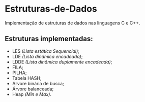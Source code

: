 # Estruturas-de-Dados

Implementação de estruturas de dados nas linguagens C e C++.

## Estruturas implementadas:

* LES *(Lista estática Sequencial)*;
* LDE *(Lista dinâmica encadeada)*;
* LDDE *(Lista dinâmica duplamente encadeada)*;
* FILA;
* PILHA;
* Tabela HASH;
* Árvore binária de busca;
* Árvore balanceada;
* Heap *(Min e Max)*.
